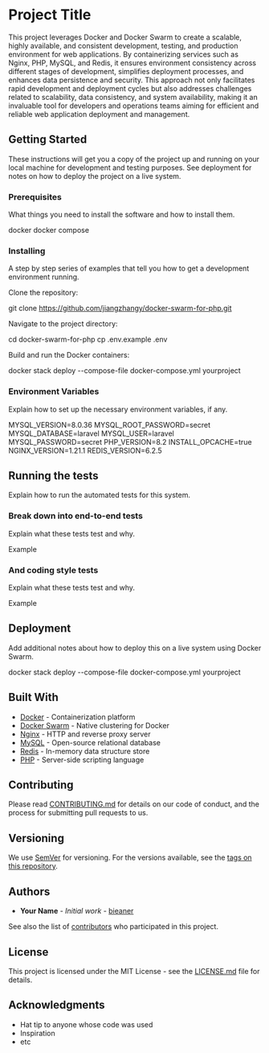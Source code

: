 # Project Title

This project leverages Docker and Docker Swarm to create a scalable, highly available, and consistent development, testing, and production environment for web applications. By containerizing services such as Nginx, PHP, MySQL, and Redis, it ensures environment consistency across different stages of development, simplifies deployment processes, and enhances data persistence and security. This approach not only facilitates rapid development and deployment cycles but also addresses challenges related to scalability, data consistency, and system availability, making it an invaluable tool for developers and operations teams aiming for efficient and reliable web application deployment and management.


## Getting Started

These instructions will get you a copy of the project up and running on your local machine for development and testing purposes. See deployment for notes on how to deploy the project on a live system.

### Prerequisites

What things you need to install the software and how to install them.

docker
docker compose


### Installing

A step by step series of examples that tell you how to get a development environment running.

Clone the repository:

git clone https://github.com/jiangzhangy/docker-swarm-for-php.git


Navigate to the project directory:

cd docker-swarm-for-php
cp .env.example .env


Build and run the Docker containers:

docker stack deploy --compose-file docker-compose.yml yourproject


### Environment Variables

Explain how to set up the necessary environment variables, if any.

MYSQL_VERSION=8.0.36
MYSQL_ROOT_PASSWORD=secret
MYSQL_DATABASE=laravel
MYSQL_USER=laravel
MYSQL_PASSWORD=secret
PHP_VERSION=8.2
INSTALL_OPCACHE=true
NGINX_VERSION=1.21.1
REDIS_VERSION=6.2.5


## Running the tests

Explain how to run the automated tests for this system.

### Break down into end-to-end tests

Explain what these tests test and why.

Example


### And coding style tests

Explain what these tests test and why.

Example


## Deployment

Add additional notes about how to deploy this on a live system using Docker Swarm.

docker stack deploy --compose-file docker-compose.yml yourproject


## Built With

* [Docker](https://www.docker.com/) - Containerization platform
* [Docker Swarm](https://docs.docker.com/engine/swarm/) - Native clustering for Docker
* [Nginx](https://nginx.org/) - HTTP and reverse proxy server
* [MySQL](https://www.mysql.com/) - Open-source relational database
* [Redis](https://redis.io/) - In-memory data structure store
* [PHP](https://www.php.net/) - Server-side scripting language

## Contributing

Please read [CONTRIBUTING.md](https://yourproject/repository/CONTRIBUTING.md) for details on our code of conduct, and the process for submitting pull requests to us.

## Versioning

We use [SemVer](http://semver.org/) for versioning. For the versions available, see the [tags on this repository](https://yourproject/repository/tags).

## Authors

* **Your Name** - *Initial work* - [bieaner](https://github.com/jiangzhangy)

See also the list of [contributors](https://yourproject/repository/contributors) who participated in this project.

## License

This project is licensed under the MIT License - see the [LICENSE.md](LICENSE.md) file for details.

## Acknowledgments

* Hat tip to anyone whose code was used
* Inspiration
* etc